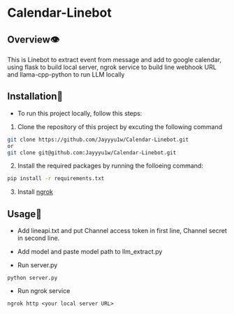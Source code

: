 # Calendar-Linebot

## Overview👁️
This is Linebot to extract event from message and add to google calendar, using flask to build local server, ngrok service to build line webhook URL and llama-cpp-python to run LLM locally

## Installation📖
- To run this project locally, follow this steps:
1. Clone the repository of this project by excuting the following command
```bash
git clone https://github.com/Jayyyu1w/Calendar-Linebot.git
or
git clone git@github.com:Jayyyu1w/Calendar-Linebot.git
```

2. Install the required packages by running the folloeing command:

```bash
pip install -r requirements.txt
```

3. Install [ngrok](https://ngrok.com/)

## Usage🧰
- Add lineapi.txt and put Channel access token in first line, Channel secret in second line.

- Add model and paste model path to llm_extract.py

- Run server.py
```
python server.py
```

- Run ngrok service
```
ngrok http <your local server URL>
```